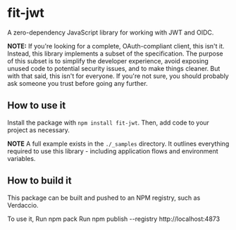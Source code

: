 # fit-jwt
A zero-dependency JavaScript library for working with JWT and OIDC.

**NOTE:** If you're looking for a complete, OAuth-compliant client, this isn't it.
Instead, this library implements a subset of the specification. The purpose
of this subset is to simplify the developer experience, avoid exposing unused code
to potential security issues, and to make things cleaner. But with that said, this
isn't for everyone. If you're not sure, you should probably ask someone you trust
before going any further.

## How to use it

Install the package with `npm install fit-jwt`. Then, add code to your project as necessary.

**NOTE** A full example exists in the `./_samples` directory. It outlines
everything required to use this library - including application flows and environment variables.


## How to build it
This package can be built and pushed to an NPM registry, such as Verdaccio.

To use it,
Run npm pack
Run npm publish --registry http://localhost:4873

